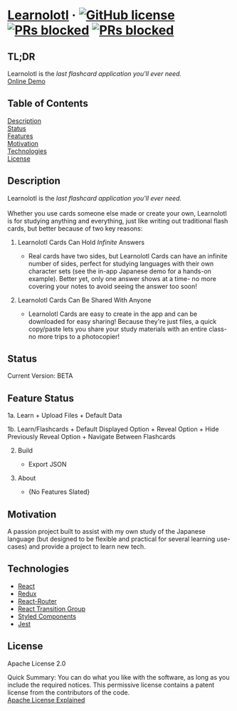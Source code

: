 # [Learnolotl](https://github.com/cflinchbaugh/Learnolotl/) &middot; [![GitHub license](https://img.shields.io/badge/version-BETA-yellow.svg)]() [![PRs blocked](https://img.shields.io/badge/license-Apache2.0-blue.svg)]() [![PRs blocked](https://img.shields.io/badge/PRs-blocked-red.svg)]()

## TL;DR
Learnolotl is the *last flashcard application you'll ever need.*<br/>
<a href="https://cflinchbaugh.github.io/Learnolotl/">Online Demo</a><br/>

## Table of Contents
[Description](#description)<br/>
[Status](#status)<br/>
[Features](#features)<br/>
[Motivation](#motivation)<br/>
[Technologies](#technologies)<br/>
[License](#license)<br/>

## Description
<a name="description"></a>
Learnolotl is the *last flashcard application you'll ever need.*<br/>
<br/>
Whether you use cards someone else made or create your own, Learnolotl is for studying anything and everything, just like writing out traditional flash cards, but better because of two key reasons:<br/>

1. Learnolotl Cards Can Hold *Infinite* Answers
   + Real cards have two sides, but Learnolotl Cards can have an infinite number of sides, perfect for studying languages with their own character sets (see the in-app Japanese demo for a hands-on example).  Better yet, only one answer shows at a time- no more covering your notes to avoid seeing the answer too soon!

2. Learnolotl Cards Can Be Shared With Anyone
   + Learnolotl Cards are easy to create in the app and can be downloaded for easy sharing!  Because they're just files, a quick copy/paste lets you share your study materials with an entire class- no more trips to a photocopier!

## Status
<a name="status"></a>
Current Version: BETA

## Feature Status
<a name="features"></a>

1a. Learn
    + Upload Files
    + Default Data

1b. Learn/Flashcards
    + Default Displayed Option
    + Reveal Option
    + Hide Previously Reveal Option
    + Navigate Between Flashcards

2. Build
    + Export JSON
    
3. About
    + {No Features Slated}

## Motivation
<a name="motivation"></a>

A passion project built to assist with my own study of the Japanese language (but designed to be flexible and practical for several learning use-cases) and provide a project to learn new tech.


## Technologies
<a name="technologies"></a>

+ <a href="https://github.com/facebook/react">React</a>
+ <a href="https://github.com/reduxjs/react-redux">Redux</a>
+ <a href="https://github.com/ReactTraining/react-router">React-Router</a>
+ <a href="https://github.com/reactjs/react-transition-group">React Transition Group</a>
+ <a href="https://github.com/styled-components/styled-components">Styled Components</a>
+ <a href="https://github.com/facebook/jest">Jest</a>

## License
<a name="license"></a>
Apache License 2.0

Quick Summary: You can do what you like with the software, as long as you include the required notices. This permissive license contains a patent license from the contributors of the code.
<br/>
<a href="https://tldrlegal.com/license/apache-license-2.0-(apache-2.0)">Apache License Explained</a>

